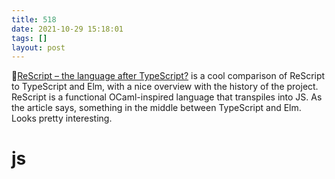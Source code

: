 ```yaml
---
title: 518
date: 2021-10-29 15:18:01
tags: []
layout: post
---
```


📄[ReScript – the language after TypeScript?](https://blog.codecentric.de/en/2021/01/rescript-compare-typescript-elm/) is a cool comparison of ReScript to TypeScript and Elm, with a nice overview with the history of the project. ReScript is a functional OCaml-inspired language that transpiles into JS. As the article says, something in the middle between TypeScript and Elm. Looks pretty interesting.

# js
